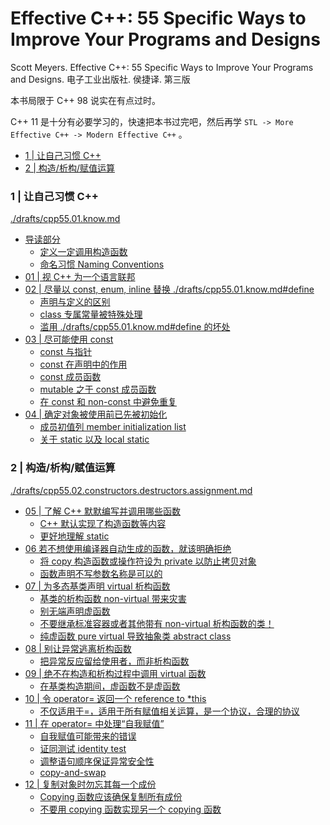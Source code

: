 # Effective C++: 55 Specific Ways to Improve Your Programs and Designs

Scott Meyers. Effective C++: 55 Specific Ways to Improve Your Programs and Designs. 电子工业出版社. 侯捷译. 第三版

本书局限于 C++ 98 说实在有点过时。

C++ 11 是十分有必要学习的，快速把本书过完吧，然后再学 `STL -> More Effective C++ -> Modern Effective C++` 。

<!-- @import "[TOC]" {cmd="toc" depthFrom=3 depthTo=6 orderedList=false} -->

<!-- code_chunk_output -->

- [1 | 让自己习惯 C++](#1-让自己习惯-c)
- [2 | 构造/析构/赋值运算](#2-构造析构赋值运算)

<!-- /code_chunk_output -->

### 1 | 让自己习惯 C++

[./drafts/cpp55.01.know.md](./drafts/cpp55.01.know.md)

- [导读部分](./drafts/cpp55.01.know.md#导读部分)
  - [定义一定调用构造函数](./drafts/cpp55.01.know.md#定义一定调用构造函数)
  - [命名习惯 Naming Conventions](./drafts/cpp55.01.know.md#命名习惯-naming-conventions)
- [01 | 视 C++ 为一个语言联邦](./drafts/cpp55.01.know.md#01-视-c-为一个语言联邦)
- [02 | 尽量以 const, enum, inline 替换 ./drafts/cpp55.01.know.md#define](#02-尽量以-const-enum-inline-替换-define)
  - [声明与定义的区别](./drafts/cpp55.01.know.md#声明与定义的区别)
  - [class 专属常量被特殊处理](./drafts/cpp55.01.know.md#class-专属常量被特殊处理)
  - [滥用 ./drafts/cpp55.01.know.md#define 的坏处](#滥用-define-的坏处)
- [03 | 尽可能使用 const](./drafts/cpp55.01.know.md#03-尽可能使用-const)
  - [const 与指针](./drafts/cpp55.01.know.md#const-与指针)
  - [const 在声明中的作用](./drafts/cpp55.01.know.md#const-在声明中的作用)
  - [const 成员函数](./drafts/cpp55.01.know.md#const-成员函数)
  - [mutable 之于 const 成员函数](./drafts/cpp55.01.know.md#mutable-之于-const-成员函数)
  - [在 const 和 non-const 中避免重复](./drafts/cpp55.01.know.md#在-const-和-non-const-中避免重复)
- [04 | 确定对象被使用前已先被初始化](./drafts/cpp55.01.know.md#04-确定对象被使用前已先被初始化)
  - [成员初值列 member initialization list](./drafts/cpp55.01.know.md#成员初值列-member-initialization-list)
  - [关于 static 以及 local static](./drafts/cpp55.01.know.md#关于-static-以及-local-static)

### 2 | 构造/析构/赋值运算

[./drafts/cpp55.02.constructors.destructors.assignment.md](./drafts/cpp55.02.constructors.destructors.assignment.md)

- [05 | 了解 C++ 默默编写并调用哪些函数](./drafts/cpp55.02.constructors.destructors.assignment.md#05-了解-c-默默编写并调用哪些函数)
  - [C++ 默认实现了构造函数等内容](./drafts/cpp55.02.constructors.destructors.assignment.md#c-默认实现了构造函数等内容)
  - [更好地理解 static](./drafts/cpp55.02.constructors.destructors.assignment.md#更好地理解-static)
- [06 若不想使用编译器自动生成的函数，就该明确拒绝](./drafts/cpp55.02.constructors.destructors.assignment.md#06-若不想使用编译器自动生成的函数就该明确拒绝)
  - [将 copy 构造函数或操作符设为 private 以防止拷贝对象](./drafts/cpp55.02.constructors.destructors.assignment.md#将-copy-构造函数或操作符设为-private-以防止拷贝对象)
  - [函数声明不写参数名称是可以的](./drafts/cpp55.02.constructors.destructors.assignment.md#函数声明不写参数名称是可以的)
- [07 | 为多态基类声明 virtual 析构函数](./drafts/cpp55.02.constructors.destructors.assignment.md#07-为多态基类声明-virtual-析构函数)
  - [基类的析构函数 non-virtual 带来灾害](./drafts/cpp55.02.constructors.destructors.assignment.md#基类的析构函数-non-virtual-带来灾害)
  - [别无端声明虚函数](./drafts/cpp55.02.constructors.destructors.assignment.md#别无端声明虚函数)
  - [不要继承标准容器或者其他带有 non-virtual 析构函数的类！](./drafts/cpp55.02.constructors.destructors.assignment.md#不要继承标准容器或者其他带有-non-virtual-析构函数的类)
  - [纯虚函数 pure virtual 导致抽象类 abstract class](./drafts/cpp55.02.constructors.destructors.assignment.md#纯虚函数-pure-virtual-导致抽象类-abstract-class)
- [08 | 别让异常逃离析构函数](./drafts/cpp55.02.constructors.destructors.assignment.md#08-别让异常逃离析构函数)
  - [把异常反应留给使用者，而非析构函数](./drafts/cpp55.02.constructors.destructors.assignment.md#把异常反应留给使用者而非析构函数)
- [09 | 绝不在构造和析构过程中调用 virtual 函数](./drafts/cpp55.02.constructors.destructors.assignment.md#09-绝不在构造和析构过程中调用-virtual-函数)
  - [在基类构造期间，虚函数不是虚函数](./drafts/cpp55.02.constructors.destructors.assignment.md#在基类构造期间虚函数不是虚函数)
- [10 | 令 operator= 返回一个 reference to *this](./drafts/cpp55.02.constructors.destructors.assignment.md#10-令-operator-返回一个-reference-to-this)
  - [不仅适用于=，适用于所有赋值相关运算，是一个协议，合理的协议](./drafts/cpp55.02.constructors.destructors.assignment.md#不仅适用于适用于所有赋值相关运算是一个协议合理的协议)
- [11 | 在 operator= 中处理“自我赋值”](./drafts/cpp55.02.constructors.destructors.assignment.md#11-在-operator-中处理自我赋值)
  - [自我赋值可能带来的错误](./drafts/cpp55.02.constructors.destructors.assignment.md#自我赋值可能带来的错误)
  - [证同测试 identity test](./drafts/cpp55.02.constructors.destructors.assignment.md#证同测试-identity-test)
  - [调整语句顺序保证异常安全性](./drafts/cpp55.02.constructors.destructors.assignment.md#调整语句顺序保证异常安全性)
  - [copy-and-swap](./drafts/cpp55.02.constructors.destructors.assignment.md#copy-and-swap)
- [12 | 复制对象时勿忘其每一个成份](./drafts/cpp55.02.constructors.destructors.assignment.md#12-复制对象时勿忘其每一个成份)
  - [Copying 函数应该确保复制所有成份](./drafts/cpp55.02.constructors.destructors.assignment.md#copying-函数应该确保复制所有成份)
  - [不要用 copying 函数实现另一个 copying 函数](./drafts/cpp55.02.constructors.destructors.assignment.md#不要用-copying-函数实现另一个-copying-函数)
